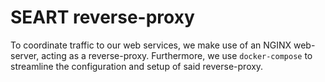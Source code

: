 # SEART reverse-proxy

To coordinate traffic to our web services, we make use of an NGINX web-server, acting as a reverse-proxy.
Furthermore, we use `docker-compose` to streamline the configuration and setup of said reverse-proxy.

